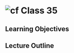 ![cf](http://i.imgur.com/7v5ASc8.png) Class 35
=====================================

## Learning Objectives

## Lecture Outline
